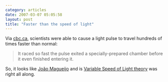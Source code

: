 ```yaml
---
category: articles
date: 2007-03-07 05:05:58
layout: post
title: "Faster than the speed of light"
---
```


<p>Via <a href="http://www.cbc.ca/health/story/2000/07/20/speedlight000720.html">cbc.ca</a>, scientists were able to cause a light pulse to travel hundreds of times faster than normal:</p><blockquote><p>It raced so fast the pulse exited a specially-prepared chamber before it even finished entering it.</p></blockquote><p>So, it looks like <a href="http://en.wikipedia.org/wiki/João_Magueijo">Jo&atilde;o Magueijo</a> and is <a href="http://en.wikipedia.org/wiki/Variable_speed_of_light">Variable Speed of Light theory</a> was right all along.</p>
